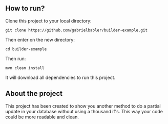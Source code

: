 ## How to run?

Clone this project to your local directory:
```
git clone https://github.com/gabrielbabler/builder-example.git
```

Then enter on the new directory:
```
cd builder-example
```

Then run:

```
mvn clean install
```

It will download all dependencies to run this project.


## About the project

This project has been created to show you another method to do a partial update in your database without using a thousand if's.
This way your code could be more readable and clean.